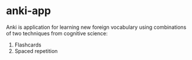 # anki-app

Anki is application for learning new foreign vocabulary using combinations of two techniques from cognitive science:

1) Flashcards
2) Spaced repetition
